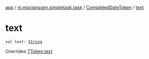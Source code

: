 [app](../../index.md) / [nl.mpcjanssen.simpletask.task](../index.md) / [CompletedDateToken](index.md) / [text](.)

# text

`val text: `[`String`](https://kotlinlang.org/api/latest/jvm/stdlib/kotlin/-string/index.html)

Overrides [TToken.text](../-t-token/text.md)

